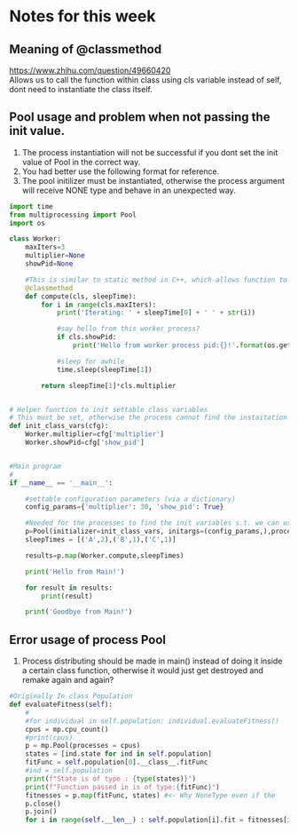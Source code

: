 # Notes for this week

## Meaning of @classmethod
https://www.zhihu.com/question/49660420
<br /> Allows us to call the function within class using cls variable instead of self, dont need to instantiate the class itself.


## Pool usage and problem when not passing the init value.
1. The process instantiation will not be successful if you dont set the init value of Pool in the correct way.
2. You had better use the following format for reference.
3. The pool initilizer must be instantiated, otherwise the process argument will receive NONE type and behave in an unexpected way.

```python
import time
from multiprocessing import Pool
import os

class Worker:
    maxIters=3
    multiplier=None
    showPid=None

    #This is similar to static method in C++, which allows function to be called without instatantiation
    @classmethod
    def compute(cls, sleepTime):
        for i in range(cls.maxIters):
            print('Iterating: ' + sleepTime[0] + ' ' + str(i))

            #say hello from this worker process?
            if cls.showPid:
                print('Hello from worker process pid:{}!'.format(os.getpid()))

            #sleep for awhile
            time.sleep(sleepTime[1])

        return sleepTime[1]*cls.multiplier


# Helper function to init settable class variables
# This must be set, otherwise the process cannot find the instaitation of objects.
def init_class_vars(cfg):
    Worker.multiplier=cfg['multiplier']
    Worker.showPid=cfg['show_pid']


#Main program
#
if __name__ == '__main__':

    #settable configuration parameters (via a dictionary)
    config_params={'multiplier': 30, 'show_pid': True}

    #Needed for the processes to find the init variables s.t. we can use them.
    p=Pool(initializer=init_class_vars, initargs=(config_params,),processes=3)
    sleepTimes = [('A',2),('B',1),('C',1)]

    results=p.map(Worker.compute,sleepTimes)

    print('Hello from Main!')

    for result in results:
        print(result)

    print('Goodbye from Main!')
```

## Error usage of process Pool
1. Process distributing should be made in main() instead of doing it inside a certain class function, otherwise it would just get destroyed and remake again and again?

```python
#Originally In class Population
def evaluateFitness(self):
    #
    #for individual in self.population: individual.evaluateFitness()
    cpus = mp.cpu_count()
    #print(cpus)
    p = mp.Pool(processes = cpus)
    states = [ind.state for ind in self.population]
    fitFunc = self.population[0].__class__.fitFunc
    #ind = self.population
    print(f"State is of type : {type(states)}")
    print(f"Function passed in is of type:{fitFunc}")
    fitnesses = p.map(fitFunc, states) #<- Why NoneType even if the
    p.close()
    p.join()
    for i in range(self.__len__) : self.population[i].fit = fitnesses[i]

```
